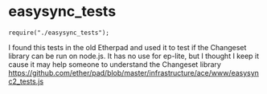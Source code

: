 # easysync_tests
`require("./easysync_tests");`

I found this tests in the old Etherpad and used it to test if the Changeset library can be run on node.js.
It has no use for ep-lite, but I thought I keep it cause it may help someone to understand the Changeset library
https://github.com/ether/pad/blob/master/infrastructure/ace/www/easysync2_tests.js

